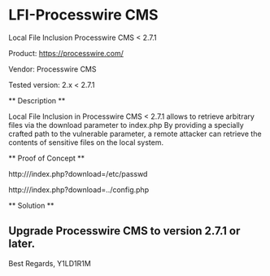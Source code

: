 # LFI-Processwire CMS


Local File Inclusion Processwire CMS < 2.7.1

Product: https://processwire.com/


Vendor: Processwire CMS


Tested version: 2.x < 2.7.1


** Description **


Local File Inclusion in Processwire CMS < 2.7.1 allows to retrieve arbitrary files via the download parameter to index.php
By providing a specially crafted path to the vulnerable parameter, a remote attacker can retrieve the contents of sensitive files on the local system.

** Proof of Concept **


http://<host>/index.php?download=/etc/passwd
  
http://<host>/index.php?download=../config.php

** Solution **

Upgrade Processwire CMS to version 2.7.1 or later.
--
Best Regards,
Y1LD1R1M
